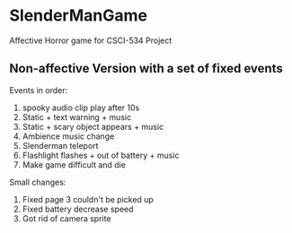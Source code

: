 # SlenderManGame
Affective Horror game for CSCI-534 Project

## Non-affective Version with a set of fixed events
Events in order:
1. spooky audio clip play after 10s 
2. Static + text warning + music
3. Static + scary object appears + music
4. Ambience music change
5. Slenderman teleport
6. Flashlight flashes + out of battery + music
7. Make game difficult and die

Small changes:
1. Fixed page 3 couldn't be picked up
2. Fixed battery decrease speed
3. Got rid of camera sprite

